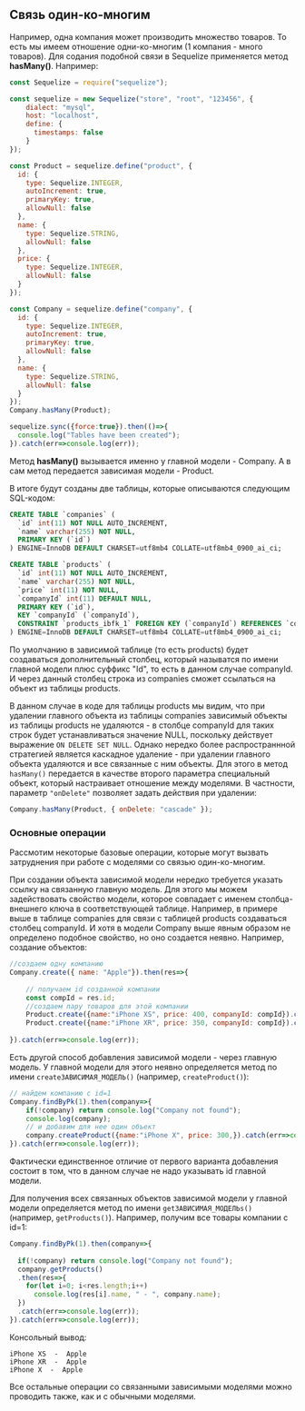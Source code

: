 ## Связь один-ко-многим

Например, одна компания может производить множество товаров. То есть мы имеем отношение одни-ко-многим (1 компания - много товаров). 
Для содания подобной связи в Sequelize применяется метод **hasMany()**. Например:

```js
const Sequelize = require("sequelize");

const sequelize = new Sequelize("store", "root", "123456", {
    dialect: "mysql",
    host: "localhost",
    define: {
      timestamps: false
    }
});

const Product = sequelize.define("product", {
  id: {
    type: Sequelize.INTEGER,
    autoIncrement: true,
    primaryKey: true,
    allowNull: false
  },
  name: {
    type: Sequelize.STRING,
    allowNull: false
  },
  price: {
    type: Sequelize.INTEGER,
    allowNull: false
  }
});

const Company = sequelize.define("company", {
  id: {
    type: Sequelize.INTEGER,
    autoIncrement: true,
    primaryKey: true,
    allowNull: false
  },
  name: {
    type: Sequelize.STRING,
    allowNull: false
  }
});
Company.hasMany(Product);

sequelize.sync({force:true}).then(()=>{
  console.log("Tables have been created");
}).catch(err=>console.log(err));
```

Метод **hasMany()** вызывается именно у главной модели - Company. А в сам метод передается зависимая модели - Product.

В итоге будут созданы две таблицы, которые описываются следующим SQL-кодом:

```sql
CREATE TABLE `companies` (
  `id` int(11) NOT NULL AUTO_INCREMENT,
  `name` varchar(255) NOT NULL,
  PRIMARY KEY (`id`)
) ENGINE=InnoDB DEFAULT CHARSET=utf8mb4 COLLATE=utf8mb4_0900_ai_ci;

CREATE TABLE `products` (
  `id` int(11) NOT NULL AUTO_INCREMENT,
  `name` varchar(255) NOT NULL,
  `price` int(11) NOT NULL,
  `companyId` int(11) DEFAULT NULL,
  PRIMARY KEY (`id`),
  KEY `companyId` (`companyId`),
  CONSTRAINT `products_ibfk_1` FOREIGN KEY (`companyId`) REFERENCES `companies` (`id`) ON DELETE SET NULL ON UPDATE CASCADE
) ENGINE=InnoDB DEFAULT CHARSET=utf8mb4 COLLATE=utf8mb4_0900_ai_ci;
```

По умолчанию в зависимой таблице (то есть products) будет создаваться дополнительный столбец, который называтся по имени главной модели плюс суффикс "Id", 
то есть в данном случае companyId. И через данный столбец строка из companies сможет ссылаться на объект из таблицы products.

В данном случае в коде для таблицы products мы видим, что при удалении главного объекта из таблицы companies зависимый объекты из таблицы products не удаляются - 
в столбце companyId для таких строк будет устанавливаться значение NULL, поскольку действует выражение `ON DELETE SET NULL`. Однако 
нередко более распространнной стратегией является каскадное удаление - при удалении главного объекта удаляются и все связанные с ним объекты. Для этого 
в метод `hasMany()` передается в качестве второго параметра специальный объект, который настраивает отношение между моделями. В частности, 
параметр `"onDelete"` позволяет задать действия при удалении:

```js
Company.hasMany(Product, { onDelete: "cascade" });
```

### Основные операции

Рассмотим некоторые базовые операции, которые могут вызвать затруднения при работе с моделями со связью один-ко-многим.

При создании объекта зависимой модели нередко требуется указать ссылку на связанную главную модель. Для этого мы можем задействовать 
свойство модели, которое совпадает с именем столбца-внешнего ключа в соответствующей таблице. Например, в примере выше в таблице companies для связи с таблицей 
products создаваться столбец companyId. И хотя в модели Company выше явным образом не определено подобное свойство, но оно создается неявно. 
Например, создание объектов:

```js
//создаем одну компанию
Company.create({ name: "Apple"}).then(res=>{
    
    // получаем id созданной компании
    const compId = res.id;
    //создаем пару товаров для этой компании
    Product.create({name:"iPhone XS", price: 400, companyId: compId}).catch(err=>console.log(err));
    Product.create({name:"iPhone XR", price: 350, companyId: compId}).catch(err=>console.log(err));
    
}).catch(err=>console.log(err));
```

Есть другой способ добавления зависимой модели - через главную модель. У главной модели для этого неявно определяется метод по имени `createЗАВИСИМАЯ_МОДЕЛЬ()` 
(например, `createProduct()`):

```js
// найдем компанию с id=1
Company.findByPk(1).then(company=>{
    if(!company) return console.log("Company not found");
    console.log(company);
    // и добавим для нее один объект
    company.createProduct({name:"iPhone X", price: 300,}).catch(err=>console.log(err));
}).catch(err=>console.log(err));
```

Фактически единственное отличие от первого варианта добавления состоит в том, что в данном случае не надо указывать id главной модели.

Для получения всех связанных объектов зависимой модели у главной модели определяется метод по имени `getЗАВИСИМАЯ_МОДЕЛЬs()` 
(например, `getProducts()`). Например, получим все товары компании с id=1:

```js
Company.findByPk(1).then(company=>{
  
  if(!company) return console.log("Company not found");
  company.getProducts()
  .then(res=>{
    for(let i=0; i<res.length;i++)
      console.log(res[i].name, " - ", company.name);
  })
  .catch(err=>console.log(err));
}).catch(err=>console.log(err));
```

Консольный вывод:

```
iPhone XS  -  Apple
iPhone XR  -  Apple
iPhone X  -  Apple
```

Все остальные операции со связанными зависимыми моделями можно проводить также, как и с обычными моделями.

